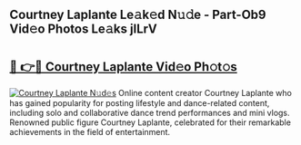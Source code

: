 ## Courtney Laplante Le𝚊k𝚎d N𝚞𝚍e - Part-Ob9 Vid𝚎o Photos Le𝚊ks jlLrV

# <h2><a href="http://fbdkx27.evod.top/?m=Courtney+Laplante">🔗 👉🔴 Courtney Laplante Vid𝚎o Ph𝚘t𝚘s</a></h2>

[![Courtney Laplante N𝚞d𝚎s](https://i.imgur.com/8V9OHl7.gif)](http://fbdkx27.evod.top/?m=Courtney+Laplante)
Online content creator Courtney Laplante who has gained popularity for posting lifestyle and dance-related content, including solo and collaborative dance trend performances and mini vlogs. Renowned public figure Courtney Laplante, celebrated for their remarkable achievements in the field of entertainment. 
